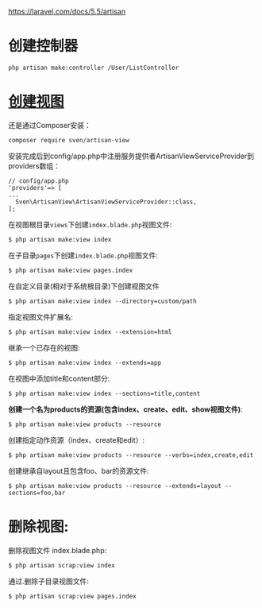 https://laravel.com/docs/5.5/artisan  

# 创建控制器
```
php artisan make:controller /User/ListController
```

# [创建视图](https://blog.csdn.net/qq_39603067/article/details/81057318)

还是通过Composer安装：
```
composer require sven/artisan-view
```
安装完成后到config/app.php中注册服务提供者ArtisanViewServiceProvider到providers数组：
```
// config/app.php
'providers'=> [
...
  Sven\ArtisanView\ArtisanViewServiceProvider::class,
];
```

在视图根目录`views`下创建`index.blade.php`视图文件:  
```
$ php artisan make:view index
```
在子目录`pages`下创建`index.blade.php`视图文件:  
```
$ php artisan make:view pages.index
```
在自定义目录(相对于系统根目录)下创建视图文件  
```
$ php artisan make:view index --directory=custom/path
```
指定视图文件扩展名:  
```
$ php artisan make:view index --extension=html
```
继承一个已存在的视图:  
```
$ php artisan make:view index --extends=app
```
在视图中添加title和content部分:  
```
$ php artisan make:view index --sections=title,content
```
**创建一个名为products的资源(包含index、create、edit、show视图文件)**:  
```
$ php artisan make:view products --resource
```
创建指定动作资源（index、create和edit）:  
```
$ php artisan make:view products --resource --verbs=index,create,edit
```
创建继承自layout且包含foo、bar的资源文件:  
```
$ php artisan make:view products --resource --extends=layout --sections=foo,bar
```

# 删除视图:  

删除视图文件 index.blade.php:  
```
$ php artisan scrap:view index
```
通过.删除子目录视图文件:  
```
$ php artisan scrap:view pages.index
```
